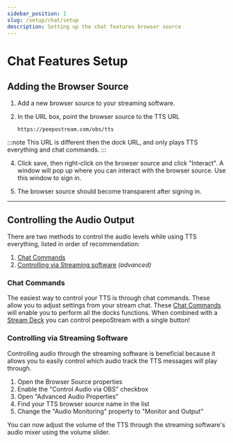 ```yaml
---
sidebar_position: 1
slug: /setup/chat/setup
description: Setting up the chat features browser source  
---
```


# Chat Features Setup

## Adding the Browser Source

1. Add a new browser source to your streaming software.  

2. In the URL box, point the browser source to the TTS URL

   ```text
   https://peepostream.com/obs/tts
   ```
:::note
This URL is different then the dock URL, and only plays TTS everything and chat commands.
:::

4. Click save, then right-click on the browser source and click "Interact". A window will pop up where you can interact with the browser source. Use this window to sign in.

5. The browser source should become transparent after signing in.
---

## Controlling the Audio Output

There are two methods to control the audio levels while using TTS everything, listed in order of recommendation:

1. [Chat Commands](#chat-commands)
2. [Controlling via Streaming software](#controlling-via-streaming-software) *(advanced)*

### Chat Commands

The easiest way to control your TTS is through chat commands. These allow you to adjust settings from your stream chat. These [Chat Commands](/docs/rewards/commands/#tts-everything) will enable you to perform all the docks functions. When combined with a [Stream Deck](/docs/setup/streamdeck) you can control peepoStream with a single button!

### Controlling via Streaming Software

Controlling audio through the streaming software is beneficial because it allows you to easily control which audio track the TTS messages will play through.

1. Open the Browser Source properties
2. Enable the "Control Audio via OBS" checkbox
3. Open "Advanced Audio Properties"
4. Find your TTS browser source name in the list
5. Change the "Audio Monitoring" property to "Monitor and Output"

You can now adjust the volume of the TTS through the streaming software's audio mixer using the volume slider.
